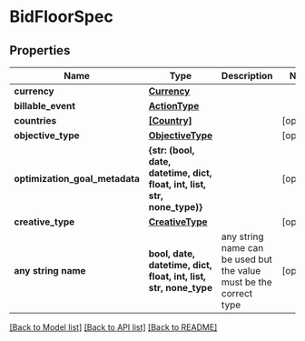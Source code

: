 # BidFloorSpec


## Properties
Name | Type | Description | Notes
------------ | ------------- | ------------- | -------------
**currency** | [**Currency**](Currency.md) |  | 
**billable_event** | [**ActionType**](ActionType.md) |  | 
**countries** | [**[Country]**](Country.md) |  | [optional] 
**objective_type** | [**ObjectiveType**](ObjectiveType.md) |  | [optional] 
**optimization_goal_metadata** | **{str: (bool, date, datetime, dict, float, int, list, str, none_type)}** |  | [optional] 
**creative_type** | [**CreativeType**](CreativeType.md) |  | [optional] 
**any string name** | **bool, date, datetime, dict, float, int, list, str, none_type** | any string name can be used but the value must be the correct type | [optional]

[[Back to Model list]](../README.md#documentation-for-models) [[Back to API list]](../README.md#documentation-for-api-endpoints) [[Back to README]](../README.md)


